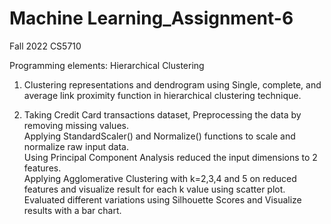 # Machine Learning_Assignment-6  

Fall 2022 CS5710   

Programming elements: Hierarchical Clustering    
1. Clustering representations and dendrogram using Single, complete, and average link proximity function in hierarchical clustering technique.  

2. Taking Credit Card transactions dataset, 
Preprocessing the data by removing missing values.  
Applying StandardScaler() and Normalize() functions to scale and normalize raw input data.  
Using Principal Component Analysis reduced the input dimensions to 2 features.  
Applying Agglomerative Clustering with k=2,3,4 and 5 on reduced features and visualize result for each k value using scatter plot.  
Evaluated different variations using Silhouette Scores and Visualize results with a bar chart.  
